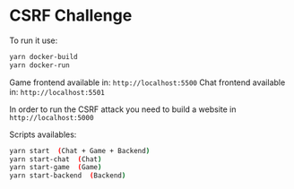 # CSRF Challenge

To run it use:
```bash
yarn docker-build
yarn docker-run
```

Game frontend available in: `http://localhost:5500`
Chat frontend available in: `http://localhost:5501`

In order to run the CSRF attack you need to build a website in `http://localhost:5000`

Scripts availables:

```bash
yarn start  (Chat + Game + Backend)
yarn start-chat  (Chat)
yarn start-game  (Game)
yarn start-backend  (Backend)
```